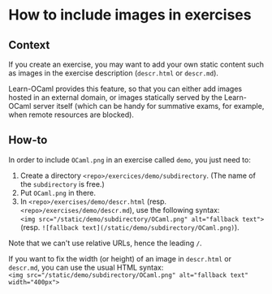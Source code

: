 How to include images in exercises
==================================

## Context

If you create an exercise, you may want to add your own static content such as images in the exercise description (`descr.html` or `descr.md`).

Learn-OCaml provides this feature, so that you can either add images hosted in an external domain, or images statically served by the Learn-OCaml server itself (which can be handy for summative exams, for example, when remote resources are blocked).

## How-to

In order to include `OCaml.png` in an exercise called `demo`, you just need to:

1. Create a directory `<repo>/exercices/demo/subdirectory`. (The name of the `subdirectory` is free.)
2. Put `OCaml.png` in there.
3. In `<repo>/exercises/demo/descr.html` (resp. `<repo>/exercises/demo/descr.md`), use the following syntax:  
`<img src="/static/demo/subdirectory/OCaml.png" alt="fallback text">` (resp. `![fallback text](/static/demo/subdirectory/OCaml.png)`).

Note that we can't use relative URLs, hence the leading `/`.

If you want to fix the width (or height) of an image in `descr.html` or `descr.md`, you can use the usual HTML syntax:  
`<img src="/static/demo/subdirectory/OCaml.png" alt="fallback text" width="400px">`